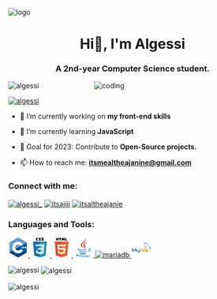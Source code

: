 ![logo](https://github.com/Algessi/Algessi/blob/main/Banner-GitHub.png)
<h1 align="center">Hi👋, I'm Algessi</h1>
<h3 align="center">A 2nd-year Computer Science student.</h3>

<img align="right" alt="coding" width="330" src="https://user-images.githubusercontent.com/112060534/221888032-97725915-952f-4f3a-977b-6231255333ee.png">

<p align="left"> <img src="https://komarev.com/ghpvc/?username=algessi&label=Profile%20views&color=0e75b6&style=flat" alt="algessi" /> </p>

<p align="left"> <a href="https://github.com/ryo-ma/github-profile-trophy"><img src="https://github-profile-trophy.vercel.app/?username=algessi" alt="algessi" /></a> </p>

- 🔭 I’m currently working on **my front-end skills**

- 🌱 I’m currently learning **JavaScript**

- 👯 Goal for 2023: Contribute to **Open-Source projects.**

- 📫 How to reach me: **itsmealtheajanine@gmail.com**

<h3 align="left">Connect with me:</h3>
<p align="left">
<a href="https://twitter.com/algessi_" target="blank"><img align="center" src="https://raw.githubusercontent.com/rahuldkjain/github-profile-readme-generator/master/src/images/icons/Social/twitter.svg" alt="algessi_" height="30" width="40" /></a>
<a href="https://fb.com/itsajiii" target="blank"><img align="center" src="https://raw.githubusercontent.com/rahuldkjain/github-profile-readme-generator/master/src/images/icons/Social/facebook.svg" alt="itsajiii" height="30" width="40" /></a>
<a href="https://instagram.com/itsaltheajanie" target="blank"><img align="center" src="https://raw.githubusercontent.com/rahuldkjain/github-profile-readme-generator/master/src/images/icons/Social/instagram.svg" alt="itsaltheajanie" height="30" width="40" /></a>
</p>

<h3 align="left">Languages and Tools:</h3>
<p align="left"> <a href="https://www.w3schools.com/cpp/" target="_blank" rel="noreferrer"> <img src="https://raw.githubusercontent.com/devicons/devicon/master/icons/cplusplus/cplusplus-original.svg" alt="cplusplus" width="40" height="40"/> </a> <a href="https://www.w3schools.com/css/" target="_blank" rel="noreferrer"> <img src="https://raw.githubusercontent.com/devicons/devicon/master/icons/css3/css3-original-wordmark.svg" alt="css3" width="40" height="40"/> </a> <a href="https://www.w3.org/html/" target="_blank" rel="noreferrer"> <img src="https://raw.githubusercontent.com/devicons/devicon/master/icons/html5/html5-original-wordmark.svg" alt="html5" width="40" height="40"/> </a> <a href="https://www.java.com" target="_blank" rel="noreferrer"> <img src="https://raw.githubusercontent.com/devicons/devicon/master/icons/java/java-original.svg" alt="java" width="40" height="40"/> </a> <a href="https://mariadb.org/" target="_blank" rel="noreferrer"> <img src="https://www.vectorlogo.zone/logos/mariadb/mariadb-icon.svg" alt="mariadb" width="40" height="40"/> </a> <a href="https://www.mysql.com/" target="_blank" rel="noreferrer"> <img src="https://raw.githubusercontent.com/devicons/devicon/master/icons/mysql/mysql-original-wordmark.svg" alt="mysql" width="40" height="40"/> </a> </p>

<p><img align="left" src="https://github-readme-stats.vercel.app/api/top-langs?username=algessi&show_icons=true&locale=en&layout=compact" alt="algessi" /></p>

<p>&nbsp;<img align="center" src="https://github-readme-stats.vercel.app/api?username=algessi&show_icons=true&locale=en" alt="algessi" /></p>

<p><img align="center" src="https://github-readme-streak-stats.herokuapp.com/?user=algessi&" alt="algessi" /></p>

